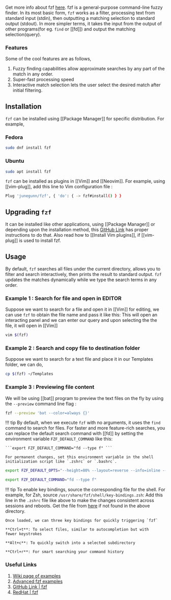 Get more info about fzf [here](https://www.redhat.com/sysadmin/fzf-linux-fuzzy-finder).
fzf is a general-purpose command-line fuzzy finder. In its most basic form, `fzf` works as a filter, processing text from standard input (stdin), then outputting a matching selection to standard output (stdout). In more simpler terms, it takes the input from the output of other programs(for eg. `find` or [[fd]]) and output the matching selection(query). 
### Features 
Some of the cool features are as follows, 
1. Fuzzy finding capabilities allow approximate searches by any part of the match in any order.
2. Super-fast processing speed
3. Interactive match selection lets the user select the desired match after initial filtering.

## Installation 
`fzf` can be installed using [[Package Manager]] for specific distribution. For example, 
### Fedora 
```bash 
sudo dnf install fzf
```

### Ubuntu 
```bash 
sudo apt install fzf
```

`fzf` can be installed as plugins in [[Vim]] and [[Neovim]]. For example, using [[vim-plug]], add this line to Vim configuration file : 
```bash
Plug 'junegunn/fzf', { 'do': { -> fzf#install() } }
```

## Upgrading `fzf`
It can be installed like other applications, using [[Package Manager]] or depending upon the installation method, this [GitHub Link](https://github.com/junegunn/fzf) has proper instructions to do that. Also read how to [[Install Vim plugins]], if [[vim-plug]] is used to install fzf. 

## Usage 
By default, `fzf` searches all files under the current directory, allows you to filter and search interactively, then prints the result to standard output. `fzf` updates the matches dynamically while we type the search terms in any order.

### Example 1 : Search for file and open in EDITOR 
Suppose we want to search for a file and open it in [[Vim]] for editing, we can use `fzf` to obtain the file name and pass it like this: This will open an interacting panel and we can enter our query and upon selecting the the file, it will open in [[Vim]]
```bash
vim $(fzf)
```

### Example 2 : Search and copy file to destination folder 
Suppose we want to search for a text file and place it in our Templates folder, we can do, 
```bash
cp $(fzf) ~/Templates
```

### Example 3 : Previewing file content
We will be using [[bat]] program to preview the text files on the fly by using the `--preview` command line flag : 
```bash
fzf --preview 'bat --color=always {}'
```

!!! tip
	By default, when we execute `fzf` with no arguments, it uses the `find` command to search for files. For faster and more feature-rich searches, you can replace the default search command with [[fd]] by setting the environment variable `FZF_DEFAULT_COMMAND` like this:
	
	```export FZF_DEFAULT_COMMAND="fd --type f" ```
	
	For permanent changes, set this environment variable in the shell initialization script like `.zshrc` or `.bashrc`.

```bash
export FZF_DEFAULT_OPTS="--height=80% --layout=reverse --info=inline --border --margin=1 --padding=1 --preview 'bat --color=always {}'"
```

```bash
export FZF_DEFAULT_COMMAND="fd --type f"
```

!!! tip
	To enable key bindings, source the corresponding file for the  shell. For example, for Zsh, source `/usr/share/fzf/shell/key-bindings.zsh`: Add this line in the `.zshrc`  file like above to make the changes consistent  across sessions and reboots. Get the file from [here](https://github.com/junegunn/fzf/tree/master/shell) if not found in the above directory.
	
	Once loaded, we can three key bindings for quickly triggering `fzf`
	
	**Ctrl+t**: To select files, similar to autocompletion but with fewer keystrokes
	
	**Alt+c**: To quickly switch into a selected subdirectory
	
	**Ctrl+r**: For smart searching your command history




### Useful Links 
1. [Wiki page of examples](https://github.com/junegunn/fzf/wiki/examples)
2. [Advanced fzf examples](https://github.com/junegunn/fzf/blob/master/ADVANCED.md)
3. [GitHub Link | fzf](https://github.com/junegunn/fzf)
4. [RedHat | fzf](https://www.redhat.com/sysadmin/fzf-linux-fuzzy-finder) 